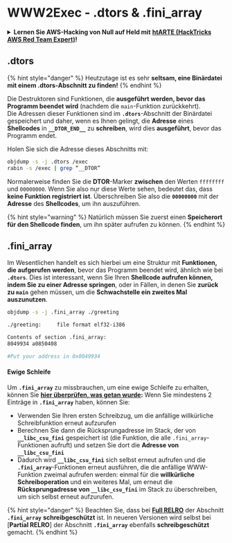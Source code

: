 # WWW2Exec - .dtors & .fini\_array

<details>

<summary><strong>Lernen Sie AWS-Hacking von Null auf Held mit</strong> <a href="https://training.hacktricks.xyz/courses/arte"><strong>htARTE (HackTricks AWS Red Team Expert)</strong></a><strong>!</strong></summary>

Andere Möglichkeiten, HackTricks zu unterstützen:

* Wenn Sie Ihr **Unternehmen in HackTricks beworben sehen möchten** oder **HackTricks in PDF herunterladen möchten**, überprüfen Sie die [**ABONNEMENTPLÄNE**](https://github.com/sponsors/carlospolop)!
* Holen Sie sich das [**offizielle PEASS & HackTricks-Merch**](https://peass.creator-spring.com)
* Entdecken Sie [**The PEASS Family**](https://opensea.io/collection/the-peass-family), unsere Sammlung exklusiver [**NFTs**](https://opensea.io/collection/the-peass-family)
* **Treten Sie der** 💬 [**Discord-Gruppe**](https://discord.gg/hRep4RUj7f) oder der [**Telegram-Gruppe**](https://t.me/peass) bei oder **folgen** Sie uns auf **Twitter** 🐦 [**@hacktricks\_live**](https://twitter.com/hacktricks\_live)**.**
* **Teilen Sie Ihre Hacking-Tricks, indem Sie PRs an die** [**HackTricks**](https://github.com/carlospolop/hacktricks) und [**HackTricks Cloud**](https://github.com/carlospolop/hacktricks-cloud) GitHub-Repositories senden.

</details>

## .dtors

{% hint style="danger" %}
Heutzutage ist es sehr **seltsam, eine Binärdatei mit einem .dtors-Abschnitt zu finden!**
{% endhint %}

Die Destruktoren sind Funktionen, die **ausgeführt werden, bevor das Programm beendet wird** (nachdem die `main`-Funktion zurückkehrt).\
Die Adressen dieser Funktionen sind im **`.dtors`**-Abschnitt der Binärdatei gespeichert und daher, wenn es Ihnen gelingt, die **Adresse** eines **Shellcodes** in **`__DTOR_END__`** zu **schreiben**, wird dies **ausgeführt**, bevor das Programm endet.

Holen Sie sich die Adresse dieses Abschnitts mit:
```bash
objdump -s -j .dtors /exec
rabin -s /exec | grep “__DTOR”
```
Normalerweise finden Sie die **DTOR**-Marker **zwischen** den Werten `ffffffff` und `00000000`. Wenn Sie also nur diese Werte sehen, bedeutet das, dass **keine Funktion registriert ist**. Überschreiben Sie also die **`00000000`** mit der **Adresse** des **Shellcodes**, um ihn auszuführen.

{% hint style="warning" %}
Natürlich müssen Sie zuerst einen **Speicherort für den Shellcode finden**, um ihn später aufrufen zu können.
{% endhint %}

## **.fini\_array**

Im Wesentlichen handelt es sich hierbei um eine Struktur mit **Funktionen, die aufgerufen werden**, bevor das Programm beendet wird, ähnlich wie bei **`.dtors`**. Dies ist interessant, wenn Sie Ihren **Shellcode aufrufen können, indem Sie zu einer Adresse springen**, oder in Fällen, in denen Sie **zurück zu `main`** gehen müssen, um die **Schwachstelle ein zweites Mal auszunutzen**.
```bash
objdump -s -j .fini_array ./greeting

./greeting:     file format elf32-i386

Contents of section .fini_array:
8049934 a0850408

#Put your address in 0x8049934
```
#### Ewige Schleife

Um **`.fini_array`** zu missbrauchen, um eine ewige Schleife zu erhalten, können Sie [**hier überprüfen, was getan wurde**](https://guyinatuxedo.github.io/17-stack\_pivot/insomnihack18\_onewrite/index.html)**:** Wenn Sie mindestens 2 Einträge in **`.fini_array`** haben, können Sie:

* Verwenden Sie Ihren ersten Schreibzug, um die anfällige willkürliche Schreibfunktion erneut aufzurufen
* Berechnen Sie dann die Rücksprungadresse im Stack, der von **`__libc_csu_fini`** gespeichert ist (die Funktion, die alle `.fini_array`-Funktionen aufruft) und setzen Sie dort die **Adresse von `__libc_csu_fini`**
* Dadurch wird **`__libc_csu_fini`** sich selbst erneut aufrufen und die **`.fini_array`**-Funktionen erneut ausführen, die die anfällige WWW-Funktion zweimal aufrufen werden: einmal für die **willkürliche Schreiboperation** und ein weiteres Mal, um erneut die **Rücksprungadresse von `__libc_csu_fini`** im Stack zu überschreiben, um sich selbst erneut aufzurufen.

{% hint style="danger" %}
Beachten Sie, dass bei [**Full RELRO**](../common-binary-protections-and-bypasses/relro.md) der Abschnitt **`.fini_array`** **schreibgeschützt** ist.
In neueren Versionen wird selbst bei [**Partial RELRO**] der Abschnitt **`.fini_array`** ebenfalls **schreibgeschützt** gemacht.
{% endhint %}
